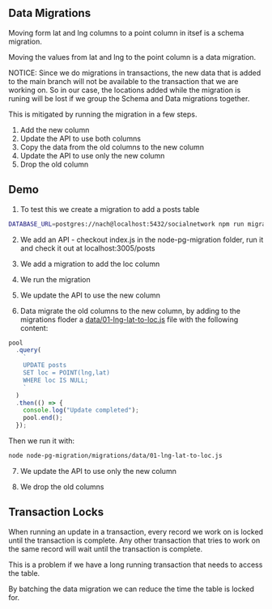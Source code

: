 ## Data Migrations

Moving form lat and lng columns to a point column in itsef is a schema migration.

Moving the values from lat and lng to the point column is a data migration.

NOTICE:
Since we do migrations in transactions, the new data that is added to the main branch will not be available to the transaction that we are working on. So in our case, the locations added while the migration is runing will be lost if we group the Schema and Data migrations together.

This is mitigated by running the migration in a few steps.

1. Add the new column
2. Update the API to use both columns
3. Copy the data from the old columns to the new column
4. Update the API to use only the new column
5. Drop the old column

## Demo

1.  To test this we create a migration to add a posts table

```bash
DATABASE_URL=postgres://nach@localhost:5432/socialnetwork npm run migrate up
```

2. We add an API - checkout index.js in the node-pg-migration folder, run it and check it out at localhost:3005/posts

3. We add a migration to add the loc column

4. We run the migration

5. We update the API to use the new column

6. Data migrate the old columns to the new column, by adding to the migrations floder a [data/01-lng-lat-to-loc.js](./node-pg-migration/migrations/data/01-lng-lat-to-loc.js) file with the following content:

```js
pool
  .query(
    `
    UPDATE posts
    SET loc = POINT(lng,lat)
    WHERE loc IS NULL;
    `
  )
  .then(() => {
    console.log("Update completed");
    pool.end();
  });
```

Then we run it with:

```bash
node node-pg-migration/migrations/data/01-lng-lat-to-loc.js
```

7. We update the API to use only the new column

8. We drop the old columns

## Transaction Locks

When running an update in a transaction, every record we work on is locked until the transaction is complete. Any other transaction that tries to work on the same record will wait until the transaction is complete.

This is a problem if we have a long running transaction that needs to access the table.

By batching the data migration we can reduce the time the table is locked for.

